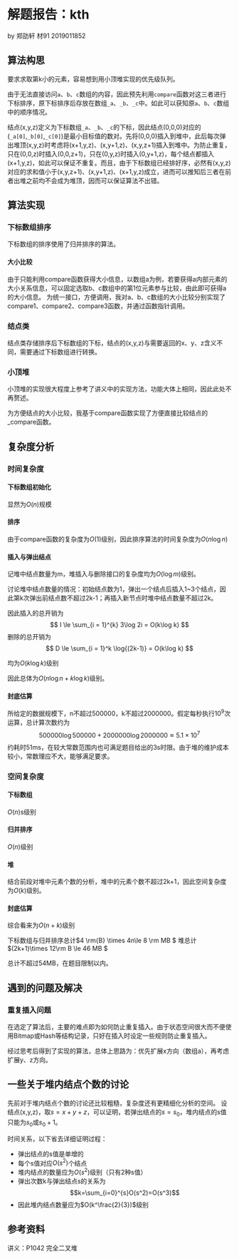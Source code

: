 # 解题报告：kth
by 郑劭轩 材91 2019011852

## 算法构思
要求求取第k小的元素，容易想到用小顶堆实现的优先级队列。

由于无法直接访问`a`、`b`、`c`数组的内容，因此预先利用`compare`函数对这三者进行下标排序，原下标排序后存放在数组`_a`、`_b`、`_c`中。如此可以获知原`a`、`b`、`c`数组中的顺序情况。

结点(x,y,z)定义为下标数组`_a`、`_b`、`_c`的下标，因此结点(0,0,0)对应的(`_a[0]`,`_b[0]`,`_c[0]`)是最小目标值的数对。先将(0,0,0)插入到堆中，此后每次弹出堆顶(x,y,z)时考虑将(x+1,y,z)、(x,y+1,z)、(x,y,z+1)插入到堆中。为防止重复，只在(0,0,z)时插入(0,0,z+1)，只在(0,y,z)时插入(0,y+1,z)，每个结点都插入(x+1,y,z)，如此可以保证不重复。而且，由于下标数组已经排好序，必然有(x,y,z)对应的求和值小于(x,y,z+1)、(x,y+1,z)、(x+1,y,z)成立，进而可以推知后三者在前者出堆之前均不会成为堆顶，因而可以保证算法不出错。

## 算法实现
### 下标数组排序
下标数组的排序使用了归并排序的算法。
#### 大小比较
由于只能利用compare函数获得大小信息，以数组a为例，若要获得a内部元素的大小关系信息，可以固定选取b、c数组中的第1位元素参与比较，由此即可获得a的大小信息。
为统一接口，方便调用，我对a、b、c数组的大小比较分别实现了compare1、compare2、compare3函数，并通过函数指针调用。

### 结点类
结点类存储排序后下标数组的下标，结点的(x,y,z)与需要返回的x、y、z含义不同，需要通过下标数组进行转换。

### 小顶堆
小顶堆的实现很大程度上参考了讲义中的实现方法，功能大体上相同，因此此处不再赘述。

为方便结点的大小比较，我基于compare函数实现了方便直接比较结点的_compare函数。

## 复杂度分析

### 时间复杂度
#### 下标数组初始化
显然为$O(n)$规模

#### 排序
由于compare函数的复杂度为$O(1)$级别，因此排序算法的时间复杂度为$O(n\log n)$

#### 插入与弹出结点
记堆中结点数量为m，堆插入与删除接口的复杂度均为$O(\log m)$级别。

讨论堆中结点数量的情况：初始结点数为1，弹出一个结点后插入1~3个结点，因此第k次弹出前结点数不超过2k-1；再插入新节点时堆中结点数量不超过2k。

因此插入的总开销为
$$
I \le \sum_{i = 1}^{k}  3\log 2i = O(k\log k)
$$
删除的总开销为
$$
D \le \sum_{i = 1}^k \log{(2k-1)} = O(k\log k)
$$

均为$O(k\log k)$级别

因此总体为$O(n\log n + k\log k)$级别。
#### 封底估算
所给定的数据规模下，n不超过500000，k不超过2000000。假定每秒执行$10^9$次运算，总计算次数约为
$$
500000\log 500000 + 2000000\log 2000000 \approx 5.1\times 10^7
$$
约耗时51ms，在较大常数范围内也可满足题目给出的3s时限。由于堆的维护成本较小，常数理应不大，能够满足要求。

### 空间复杂度
#### 下标数组
$O(n)$s级别
#### 归并排序
$O(n)$级别
#### 堆
结合前段对堆中元素个数的分析，堆中的元素个数不超过2k+1，因此空间复杂度为$O(k)$级别。

#### 封底估算
综合看来为$O(n+k)$级别

下标数组与归并排序总计$4 \rm{B} \times 4n\le 8 \rm MB $
堆总计$(2k+1)\times 12\rm B \le 46 MB $

总计不超过54MB，在题目限制以内。

## 遇到的问题及解决
### 重复插入问题
在选定了算法后，主要的难点即为如何防止重复插入。由于状态空间很大而不便使用Bitmap或Hash等结构记录，只好在插入时设定一些规则防止重复插入。

经过思考后得到了实现的算法，总体上思路为：优先扩展x方向（数组a），再考虑扩展y、z方向。

## 一些关于堆内结点个数的讨论
先前对于堆内结点个数的讨论还比较粗糙，复杂度还有更精细化分析的空间。
设结点(x,y,z)，取$s = x+y+z$，可以证明，若弹出结点的$s=s_0$，堆内结点的s值只能为$s_0$或$s_0+1$。

时间关系，以下省去详细证明过程：
- 弹出结点的s值是单增的
- 每个s值对应$O(s^2)$个结点
- 堆内结点的数量应为$O(s^2)$级别（只有2种s值）
- 弹出次数k与弹出结点s的关系为
    $$k=\sum_{i=0}^{s}O(s^2)=O(s^3)$$
- 因此堆内结点数量应为$O(k^\frac{2}{3})$级别

## 参考资料
讲义：P1042 完全二叉堆